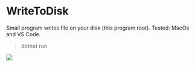 # WriteToDisk

Small program writes file on your disk (this program root). 
Tested: MacOs and VS Code.

> dotnet run

<img src="https://digital.pictures.fi/kuvat/Github/A_and_pen.png?img=full">
